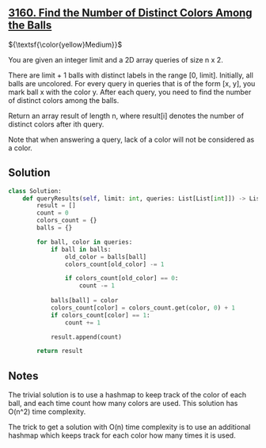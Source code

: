 ## [3160. Find the Number of Distinct Colors Among the Balls](https://leetcode.com/problems/find-the-number-of-distinct-colors-among-the-balls/)

${\textsf{\color{yellow}Medium}}$

You are given an integer limit and a 2D array queries of size n x 2.

There are limit + 1 balls with distinct labels in the range [0, limit]. Initially, all balls are uncolored. For every query in queries that is of the form [x, y], you mark ball x with the color y. After each query, you need to find the number of distinct colors among the balls.

Return an array result of length n, where result[i] denotes the number of distinct colors after ith query.

Note that when answering a query, lack of a color will not be considered as a color.

## Solution
```python
class Solution:
    def queryResults(self, limit: int, queries: List[List[int]]) -> List[int]:
        result = []
        count = 0
        colors_count = {}
        balls = {}

        for ball, color in queries:
            if ball in balls:
                old_color = balls[ball]
                colors_count[old_color] -= 1

                if colors_count[old_color] == 0:
                    count -= 1
            
            balls[ball] = color
            colors_count[color] = colors_count.get(color, 0) + 1
            if colors_count[color] == 1:
                count += 1

            result.append(count)

        return result
```

## Notes
The trivial solution is to use a hashmap to keep track of the color of each ball, and each time count how many colors are used. This solution has O(n^2) time complexity.

The trick to get a solution with O(n) time complexity is to use an additional hashmap which keeps track for each color how many times it is used.
